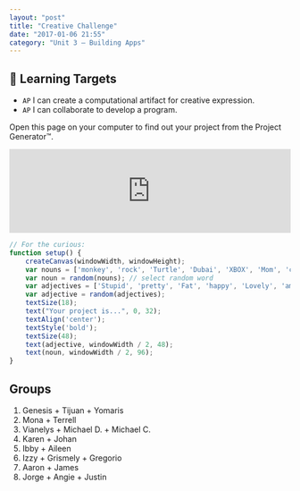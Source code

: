 ```yaml
---
layout: "post"
title: "Creative Challenge"
date: "2017-01-06 21:55"
category: "Unit 3 – Building Apps"
---
```


## 🎯 Learning Targets
- `AP` I can create a computational artifact for creative expression.
- `AP` I can collaborate to develop a program.

Open this page on your computer to find out your project from the Project Generator™.

<iframe src="http://alpha.editor.p5js.org/embed/Hk4vzKhBg" style = "border:none" width = "100%"></iframe>

```js
// For the curious:
function setup() {
    createCanvas(windowWidth, windowHeight);
    var nouns = ['monkey', 'rock', 'Turtle', 'Dubai', 'XBOX', 'Mom', 'chicken spot', 'Park', 'Phone', 'hamster ', 'Spain', 'Johan', 'book', 'scientist', 'Person', 'Car ', 'Musician'];
    var noun = random(nouns); // select random word
    var adjectives = ['Stupid', 'pretty', 'Fat', 'happy', 'Lovely', 'amazing', 'Smart', 'Scary', 'Huge', 'Amazing', 'funny', 'astonishing', 'Lazy', 'beautiful', 'pretty', 'Horrible', 'Beautiful', 'Cloudy', ]
    var adjective = random(adjectives);
    textSize(18);
    text("Your project is...", 0, 32);
    textAlign('center');
    textStyle('bold');
    textSize(48);
    text(adjective, windowWidth / 2, 48);
    text(noun, windowWidth / 2, 96);
}
```

## Groups
1. Genesis + Tijuan + Yomaris
2. Mona + Terrell
3. Vianelys + Michael D. + Michael C.
4. Karen + Johan
5. Ibby + Aileen
6. Izzy + Grismely + Gregorio
7. Aaron + James
8. Jorge + Angie + Justin
